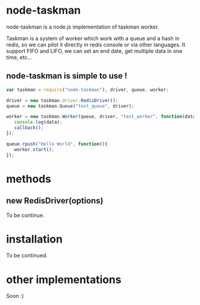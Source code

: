node-taskman
============

node-taskman is a node.js implementation of taskman worker.

Taskman is a system of worker which work with a queue and a hash in redis, so we can pilot it directly in redis console or via other languages.
It support FIFO and LIFO, we can set an end date, get multiple data in one time, etc...

node-taskman is simple to use !
-------------------------------

````javascript
var taskman = require("node-taskman"), driver, queue, worker;

driver = new taskman.driver.RedisDriver();
queue = new taskman.Queue("test_queue", driver);

worker = new taskman.Worker(queue, driver, "test_worker", function(data, callback){
   console.log(data);
   callback();
});

queue.rpush("Hello World", function(){
   worker.start();
});
````

methods
=======

new RedisDriver(options)
------------------------

To be continue.

installation
============

To be continued.

other implementations
=====================

Soon :)
